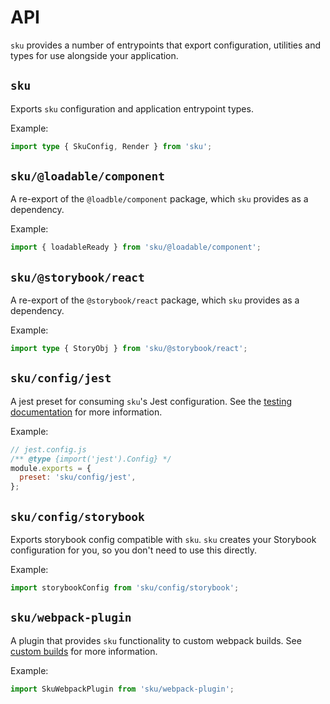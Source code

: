 # API

`sku` provides a number of entrypoints that export configuration, utilities and types for use alongside your application.

## `sku`

Exports `sku` configuration and application entrypoint types.

Example:

```ts
import type { SkuConfig, Render } from 'sku';
```

## `sku/@loadable/component`

A re-export of the `@loadble/component` package, which `sku` provides as a dependency.

Example:

```ts
import { loadableReady } from 'sku/@loadable/component';
```

## `sku/@storybook/react`

A re-export of the `@storybook/react` package, which `sku` provides as a dependency.

Example:

```ts
import type { StoryObj } from 'sku/@storybook/react';
```

## `sku/config/jest`

A jest preset for consuming `sku`'s Jest configuration.
See the [testing documentation] for more information.

Example:

```js
// jest.config.js
/** @type {import('jest').Config} */
module.exports = {
  preset: 'sku/config/jest',
};
```

## `sku/config/storybook`

Exports storybook config compatible with `sku`.
`sku` creates your Storybook configuration for you, so you don't need to use this directly.

Example:

```ts
import storybookConfig from 'sku/config/storybook';
```

[testing documentation]: ./docs/testing.md

## `sku/webpack-plugin`

A plugin that provides `sku` functionality to custom webpack builds.
See [custom builds] for more information.

Example:

```ts
import SkuWebpackPlugin from 'sku/webpack-plugin';
```

[custom builds]: ./docs/custom-builds.md
